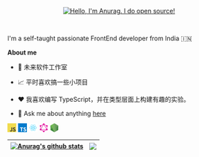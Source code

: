 <p align="center"><a href="https://anuraghazra.github.io"><img width="80%" alt="Hello, I'm Anurag. I do open source!" src="https://lmy-1311156074.cos.ap-nanjing.myqcloud.com/test/%E6%9C%AA%E5%91%BD%E5%90%8D%E7%9A%84%E8%AE%BE%E8%AE%A1.png" /></a></p>

<br />

I'm a self-taught passionate FrontEnd developer from India 🇮🇳

**About me**

- 💼 未来软件工作室

- 📈 平时喜欢搞一些小项目

- ❤️ 我喜欢编写 TypeScript，并在类型层面上构建有趣的实验。

- 💬 Ask me about anything [here](https://github.com/Zzhgitup/Zzhgitup/issues)

<code><img height="20" alt="javascript" src="https://raw.githubusercontent.com/github/explore/80688e429a7d4ef2fca1e82350fe8e3517d3494d/topics/javascript/javascript.png"></code>
<code><img height="20" alt="typescript" src="https://raw.githubusercontent.com/github/explore/80688e429a7d4ef2fca1e82350fe8e3517d3494d/topics/typescript/typescript.png"></code>
<code><img height="20" alt="react" src="https://raw.githubusercontent.com/github/explore/80688e429a7d4ef2fca1e82350fe8e3517d3494d/topics/react/react.png"></code>
<code><img height="20" alt="graphql" src="https://raw.githubusercontent.com/github/explore/5c058a388828bb5fde0bcafd4bc867b5bb3f26f3/topics/graphql/graphql.png"></code>
<code><img height="20" alt="nodejs" src="https://raw.githubusercontent.com/github/explore/80688e429a7d4ef2fca1e82350fe8e3517d3494d/topics/nodejs/nodejs.png"></code>    


| <a href="https://github.com/Zzhgitup/github-readme-stats"><img align="center" src="https://github-readme-stats.vercel.app/api?username=Zzhgitup&show_icons=true&include_all_commits=true&theme=buefy&hide_border=true" alt="Anurag's github stats" /></a> | <a href="https://github.com/Zzhgitup/github-readme-stats"><img align="center" src="https://github-readme-stats.vercel.app/api/top-langs/?username=Zzhgitup&layout=compact&theme=buefy&hide_border=true" /></a> |
| ------------- | ------------- |


<br />
<br />
